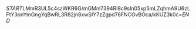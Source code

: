 $START$LMmR3UL5c4szWKR6G/mGMnl7394RI8c9sIn05xp5mLZqhmA9U6zLFtY3onYmGngYqBwRL3R82jn8xwSIY7zZgpd76FNCGvBOca/kKUZ3k0c=$END$